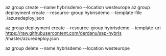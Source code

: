 az group  create --name hybrisdemo --location westeurope
az group deployment create --resource-group hybrisdemo --template-file .\azuredeploy.json

az group deployment create --resource-group hybrisdemo --template-uri https://raw.githubusercontent.com/derdanu/sap-hybris
/master/azuredeploy.json

az group delete --name hybrisdemo --location westeurope